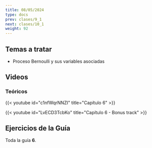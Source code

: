 ```yaml
---
title: 08/05/2024
type: docs
prev: clases/9_1
next: clases/10_1
weight: 92
---
```



## Temas a tratar

* Proceso Bernoulli y sus variables asociadas

## Videos

### Teóricos

{{< youtube id="c1nfWqrNNZI" title="Capítulo 6" >}}

{{< youtube id="LvECD3TcbKo" title="Capítulo 6 - Bonus track" >}}




## Ejercicios de la Guía
Toda la guía **6**.

